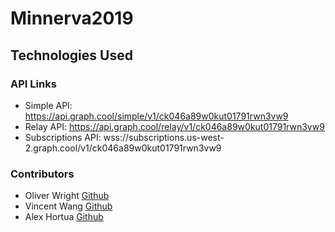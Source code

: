 # Minnerva2019

## Technologies Used

### API Links

- Simple API: https://api.graph.cool/simple/v1/ck046a89w0kut01791rwn3vw9
- Relay API: https://api.graph.cool/relay/v1/ck046a89w0kut01791rwn3vw9
- Subscriptions API: wss://subscriptions.us-west-2.graph.cool/v1/ck046a89w0kut01791rwn3vw9

### Contributors

- Oliver Wright [Github](https://github.com)
- Vincent Wang [Github](https://github.com)
- Alex Hortua [Github](https://github.com)
